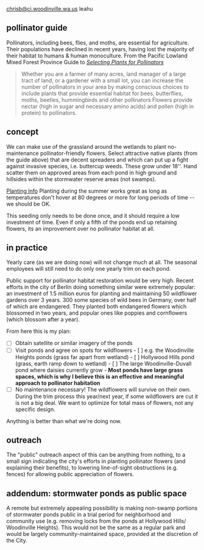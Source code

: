 
chrisb@ci.woodinville.wa.us
leahu

## pollinator guide
Pollinators, including bees, flies, and moths, are essential for agriculture. Their populations have declined in recent years, having lost the majority of their habitat to humans & human monoculture. From the Pacific Lowland Mixed Forest Province Guide to [*Selecting Plants for Pollinators*](https://www.pollinator.org/PDFs/Guides/PacificLowlandrx9FINAL.pdf) 

> Whether you are a farmer of many acres, land manager of a large tract of land, or a gardener with a small lot, you can increase the number of pollinators in your area by making conscious choices to include plants that provide essential habitat for bees, butterflies, moths, beetles, hummingbirds and other pollinators
> Flowers provide nectar (high in sugar and necessary amino acids) and pollen (high in protein) to pollinators.

## concept
We can make use of the grassland around the wetlands to plant no-maintenance pollinator-friendly flowers. Select attractive native plants (from the guide above) that are decent spreaders and which can put up a fight against invasive species, i.e. buttercup weeds. These grow under 18''. Hand scatter them on approved areas from each pond in high ground and hillsides within the stormwater reserve areas (not swamps). 

[Planting Info](https://www.bulkwildflowers.com/planting-info.html)
Planting during the summer works great as long as temperatures don't hover at 80 degrees or more for long periods of time -- we should be OK. 

This seeding only needs to be done once, and it should require a low investment of time. Even if only a fifth of the ponds end up retaining flowers, its an improvement over no pollinator habitat at all.

## in practice
Yearly care (as we are doing now) will not change much at all. The seasonal employees will still need to do only one yearly trim on each pond.

Public support for pollinator habitat restoration would be very high. Recent efforts in the city of Berlin doing something similar were extremely popular: an investment of 1.5 million euros for planting and maintaining 50 wildflower gardens over 3 years. 300 some species of wild bees in Germany, over half of which are endangered. They planted both endangered flowers which blossomed in two years, and popular ones like poppies and cornflowers (which blossom after a year).

From here this is my plan:
- [ ] Obtain satellite or similar imagery of the ponds
- [ ] Visit ponds and agree on spots for wildflowers
		- [ ] e.g. the Woodinville Heights ponds (grass far apart from wetland)
		- [ ] Hollywood Hills pond (grass, earth ramp down to wetland)
		- [ ] The large Woodinville-Duvall pond where daisies currently grow
		- **Most ponds have large grass spaces, which is why I believe this is an effective and meaningful approach to pollinator habitation**
- [ ] No maintenance necessary! The wildflowers will survive on their own. During the trim process this year/next year, if some wildflowers are cut it is not a big deal. We want to optimize for total mass of flowers, not any specific design.

Anything is better than what we're doing now.

## outreach
The "public" outreach aspect of this can be anything from nothing, to a small sign indicating the city's efforts in planting pollinator flowers (and explaining their benefits), to lowering line-of-sight obstructions (e.g. fences) for allowing public appreciation of flowers. 

## addendum: stormwater ponds as public space
A remote but extremely appealing possibility is making non-swamp portions of stormwater ponds public in a trial period for neighborhood and community use (e.g. removing locks from the ponds at Hollywood Hills/ Woodinville Heights). This would not be the same as a regular park and would be largely community-maintained space, provided at the discretion of the City.